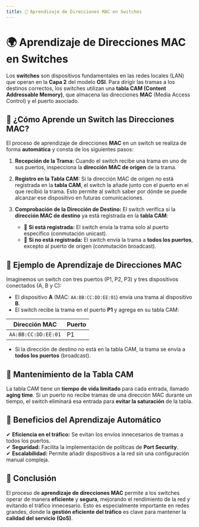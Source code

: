 ```yaml
---
title: 📌 Aprendizaje de Direcciones MAC en Switches
---
```


# 🌍 Aprendizaje de Direcciones MAC en Switches

Los **switches** son dispositivos fundamentales en las redes locales (LAN) que operan en la **Capa 2** del modelo **OSI**. Para dirigir las tramas a los destinos correctos, los switches utilizan una **tabla CAM (Content Addressable Memory)**, que almacena las direcciones **MAC** (Media Access Control) y el puerto asociado.

## 📌 ¿Cómo Aprende un Switch las Direcciones MAC?

El proceso de aprendizaje de direcciones **MAC** en un switch se realiza de forma **automática** y consta de los siguientes pasos:

1. **Recepción de la Trama:** Cuando el switch recibe una trama en uno de sus puertos, inspecciona la **dirección MAC de origen** de la trama.

2. **Registro en la Tabla CAM:** Si la dirección MAC de origen no está registrada en la **tabla CAM**, el switch la añade junto con el puerto en el que recibió la trama. Esto permite al switch saber por dónde se puede alcanzar ese dispositivo en futuras comunicaciones.

3. **Comprobación de la Dirección de Destino:** El switch verifica si la **dirección MAC de destino** ya está registrada en la **tabla CAM**:
   - 📍 **Si está registrada:** El switch envía la trama solo al puerto específico (conmutación unicast).
   - 📍 **Si no está registrada:** El switch envía la trama a **todos los puertos**, excepto al puerto de origen (conmutación broadcast).

## 📌 Ejemplo de Aprendizaje de Direcciones MAC

Imaginemos un switch con tres puertos (P1, P2, P3) y tres dispositivos conectados (A, B y C):

- El dispositivo **A** (MAC: `AA:BB:CC:DD:EE:01`) envía una trama al dispositivo **B**.
- El switch recibe la trama en el puerto **P1** y agrega en su tabla CAM:

| **Dirección MAC**        | **Puerto** |
|-------------------------|------------|
| `AA:BB:CC:DD:EE:01`    | P1         |

- Si la dirección de destino no está en la tabla CAM, la trama se envía a **todos los puertos** (broadcast).

## 📌 Mantenimiento de la Tabla CAM

La tabla CAM tiene un **tiempo de vida limitado** para cada entrada, llamado **aging time**. Si un puerto no recibe tramas de una dirección MAC durante un tiempo, el switch eliminará esa entrada para **evitar la saturación** de la tabla.

## 📌 Beneficios del Aprendizaje Automático

✔ **Eficiencia en el tráfico:** Se evitan los envíos innecesarios de tramas a todos los puertos.  
✔ **Seguridad:** Facilita la implementación de políticas de **Port Security**.  
✔ **Escalabilidad:** Permite añadir dispositivos a la red sin una configuración manual compleja.

## 📌 Conclusión

El proceso de **aprendizaje de direcciones MAC** permite a los switches operar de manera **eficiente** y **segura**, mejorando el rendimiento de la red y evitando el tráfico innecesario. Esto es especialmente importante en redes grandes, donde la **gestión eficiente del tráfico** es clave para mantener la **calidad del servicio (QoS)**.

